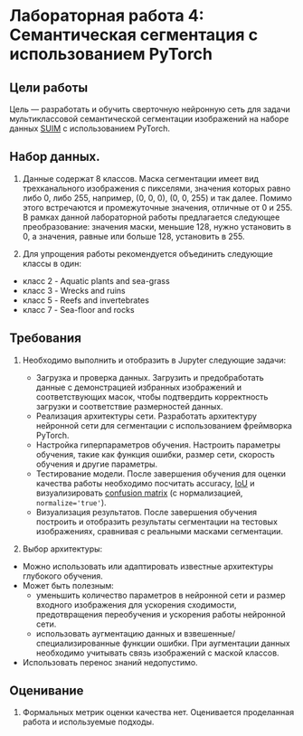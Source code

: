 # Лабораторная работа 4: Семантическая сегментация с использованием PyTorch

## Цели работы

Цель — разработать и обучить сверточную нейронную сеть для задачи мультиклассовой семантической сегментации изображений на наборе данных [SUIM](https://www.kaggle.com/datasets/ashish2001/semantic-segmentation-of-underwater-imagery-suim) с использованием PyTorch.

## Набор данных.

1. Данные содержат 8 классов. Маска сегментации имеет вид трехканального изображения с пикселями, значения которых равно либо 0, либо 255, например, (0, 0, 0), (0, 0, 255) и так далее. Помимо этого встречаются и промежуточные значения, отличные от 0 и 255. В рамках данной лабораторной работы предлагается следующее преобразование: значения маски, меньшие 128, нужно установить в 0, а значения, равные или больше 128, установить в 255.

2. Для упрощения работы рекомендуется объединить следующие классы в один:
- класс 2 - Aquatic plants and sea-grass
- класс 3 - Wrecks and ruins
- класс 5 - Reefs and invertebrates
- класс 7 - Sea-floor and rocks

##  Требования

1. Необходимо выполнить и отобразить в Jupyter следующие задачи:

	- Загрузка и проверка данных. Загрузить и предобработать данные с демонстрацией избранных изображений и соответствующих масок, чтобы подтвердить корректность загрузки и соответствие размерностей данных.
	- Реализация архитектуры сети. Разработать архитектуру нейронной сети для сегментации с использованием фреймворка PyTorch.
	- Настройка гиперпараметров обучения. Настроить параметры обучения, такие как функция ошибки, размер сети, скорость обучения и другие параметры.
	- Тестирование модели. После завершения обучения для оценки качества работы необходимо посчитать accuracy, [IoU](https://lightning.ai/docs/torchmetrics/latest/segmentation/mean_iou.html) и визуализировать [confusion matrix](https://scikit-learn.org/dev/modules/generated/sklearn.metrics.confusion_matrix.html) (с нормализацией, ```normalize='true'```).
	- Визуализация результатов. После завершения обучения построить и отобразить результаты сегментации на тестовых изображениях, сравнивая с реальными масками сегментации.

2. Выбор архитектуры:
  - Можно использовать или адаптировать известные архитектуры глубокого обучения.
  - Может быть полезным:
    - уменьшить количество параметров в нейронной сети и размер входного изображения для ускорения сходимости, предотвращения переобучения и ускорения работы нейронной сети.
    - использовать аугментацию данных и взвешенные/специализированные функции ошибки. При аугментации данных необходимо учитывать связь изображений с маской классов.
  - Использовать перенос знаний недопустимо.

## Оценивание

1. Формальных метрик оценки качества нет. Оценивается проделанная работа и используемые подходы.